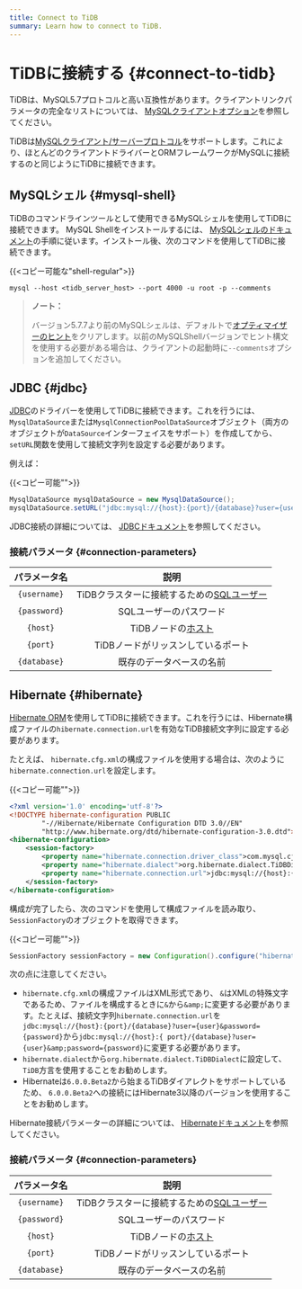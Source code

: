 ```yaml
---
title: Connect to TiDB
summary: Learn how to connect to TiDB.
---
```


# TiDBに接続する {#connect-to-tidb}

TiDBは、MySQL5.7プロトコルと高い互換性があります。クライアントリンクパラメータの完全なリストについては、 [MySQLクライアントオプション](https://dev.mysql.com/doc/refman/5.7/en/mysql-command-options.html)を参照してください。

TiDBは[MySQLクライアント/サーバープロトコル](https://dev.mysql.com/doc/internals/en/client-server-protocol.html)をサポートします。これにより、ほとんどのクライアントドライバーとORMフレームワークがMySQLに接続するのと同じようにTiDBに接続できます。

## MySQLシェル {#mysql-shell}

TiDBのコマンドラインツールとして使用できるMySQLシェルを使用してTiDBに接続できます。 MySQL Shellをインストールするには、 [MySQLシェルのドキュメント](https://dev.mysql.com/doc/mysql-shell/8.0/en/mysql-shell-install.html)の手順に従います。インストール後、次のコマンドを使用してTiDBに接続できます。

{{&lt;コピー可能な&quot;shell-regular&quot;&gt;}}

```shell
mysql --host <tidb_server_host> --port 4000 -u root -p --comments
```

> <strong>ノート：</strong>
>
> バージョン5.7.7より前のMySQLシェルは、デフォルトで[オプティマイザーのヒント](/optimizer-hints.md#optimizer-hints)をクリアします。以前のMySQLShellバージョンでヒント構文を使用する必要がある場合は、クライアントの起動時に`--comments`オプションを追加してください。

## JDBC {#jdbc}

[JDBC](https://dev.mysql.com/doc/connector-j/8.0/en/)のドライバーを使用してTiDBに接続できます。これを行うには、 `MysqlDataSource`または`MysqlConnectionPoolDataSource`オブジェクト（両方のオブジェクトが`DataSource`インターフェイスをサポート）を作成してから、 `setURL`関数を使用して接続文字列を設定する必要があります。

例えば：

{{&lt;コピー可能&quot;&quot;&gt;}}

```java
MysqlDataSource mysqlDataSource = new MysqlDataSource();
mysqlDataSource.setURL("jdbc:mysql://{host}:{port}/{database}?user={username}&password={password}");
```

JDBC接続の詳細については、 [JDBCドキュメント](https://dev.mysql.com/doc/connector-j/8.0/en/)を参照してください。

### 接続パラメータ {#connection-parameters}

|    パラメータ名    |                              説明                             |
| :----------: | :---------------------------------------------------------: |
| `{username}` |   TiDBクラスターに接続するための[SQLユーザー](/user-account-management.md)   |
| `{password}` |                        SQLユーザーのパスワード                        |
|   `{host}`   | TiDBノードの[ホスト](https://en.wikipedia.org/wiki/Host_(network)) |
|   `{port}`   |                     TiDBノードがリッスンしているポート                     |
| `{database}` |                         既存のデータベースの名前                        |

## Hibernate {#hibernate}

[Hibernate ORM](https://hibernate.org/orm/)を使用してTiDBに接続できます。これを行うには、Hibernate構成ファイルの`hibernate.connection.url`を有効なTiDB接続文字列に設定する必要があります。

たとえば、 `hibernate.cfg.xml`の構成ファイルを使用する場合は、次のように`hibernate.connection.url`を設定します。

{{&lt;コピー可能&quot;&quot;&gt;}}

```xml
<?xml version='1.0' encoding='utf-8'?>
<!DOCTYPE hibernate-configuration PUBLIC
        "-//Hibernate/Hibernate Configuration DTD 3.0//EN"
        "http://www.hibernate.org/dtd/hibernate-configuration-3.0.dtd">
<hibernate-configuration>
    <session-factory>
        <property name="hibernate.connection.driver_class">com.mysql.cj.jdbc.Driver</property>
        <property name="hibernate.dialect">org.hibernate.dialect.TiDBDialect</property>
        <property name="hibernate.connection.url">jdbc:mysql://{host}:{port}/{database}?user={user}&amp;password={password}</property>
    </session-factory>
</hibernate-configuration>
```

構成が完了したら、次のコマンドを使用して構成ファイルを読み取り、 `SessionFactory`のオブジェクトを取得できます。

{{&lt;コピー可能&quot;&quot;&gt;}}

```java
SessionFactory sessionFactory = new Configuration().configure("hibernate.cfg.xml").buildSessionFactory();
```

次の点に注意してください。

-   `hibernate.cfg.xml`の構成ファイルはXML形式であり、 `&`はXMLの特殊文字であるため、ファイルを構成するときに`&`から`&amp;`に変更する必要があります。たとえば、接続文字列`hibernate.connection.url`を`jdbc:mysql://{host}:{port}/{database}?user={user}&password={password}`から`jdbc:mysql://{host}:{ port}/{database}?user={user}&amp;password={password}`に変更する必要があります。
-   `hibernate.dialect`から`org.hibernate.dialect.TiDBDialect`に設定して、 `TiDB`方言を使用することをお勧めします。
-   Hibernateは`6.0.0.Beta2`から始まるTiDBダイアレクトをサポートしているため、 `6.0.0.Beta2`への接続にはHibernate3以降のバージョンを使用することをお勧めします。

Hibernate接続パラメーターの詳細については、 [Hibernateドキュメント](https://hibernate.org/orm/documentation)を参照してください。

### 接続パラメータ {#connection-parameters}

|    パラメータ名    |                              説明                             |
| :----------: | :---------------------------------------------------------: |
| `{username}` |   TiDBクラスターに接続するための[SQLユーザー](/user-account-management.md)   |
| `{password}` |                        SQLユーザーのパスワード                        |
|   `{host}`   | TiDBノードの[ホスト](https://en.wikipedia.org/wiki/Host_(network)) |
|   `{port}`   |                     TiDBノードがリッスンしているポート                     |
| `{database}` |                         既存のデータベースの名前                        |
